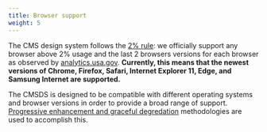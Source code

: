 ```yaml
---
title: Browser support
weight: 5
---
```


The CMS design system follows the [2% rule](https://gds.blog.gov.uk/2012/01/25/support-for-browsers/): we officially support any browser above 2% usage and the last 2 browsers versions for each browser as observed by [analytics.usa.gov](https://analytics.usa.gov/). **Currently, this means that the newest versions of Chrome, Firefox, Safari, Internet Explorer 11, Edge, and Samsung Internet are supported.**

The CMSDS is designed to be compatible with different operating systems and browser versions in order to provide a broad range of support. [Progressive enhancement and graceful degredation](https://www.w3.org/wiki/Graceful_degradation_versus_progressive_enhancement) methodologies are used to accomplish this.
